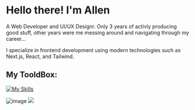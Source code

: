 # Hello there! I'm Allen
A Web Developer and UI/UX Designr.
Only 3 years of activly producing good stuff, other years were me messing around and navigating through my career...

I specialize in frontend development using modern technologies such as Next.js, React, and Tailwind.

## My TooldBox:

[![My Skills](https://skillicons.dev/icons?i=html,css,js,ts,nextjs,react,nodejs,tailwind,php,postgres,linux,git)](https://skillicons.dev)

![image](https://img.shields.io/badge/dev.to-0A0A0A?style=for-the-badge&logo=devdotto&logoColor=white)
![](https://komarev.com/ghpvc/?username=Alen-Gebles)
